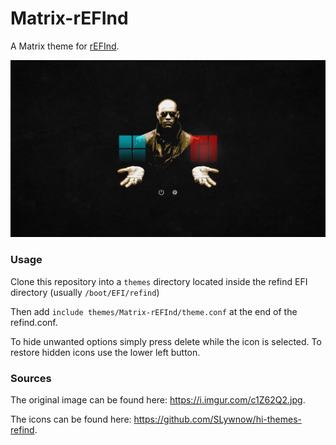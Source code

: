 # Matrix-rEFInd

A Matrix theme for [rEFInd](https://rodsbooks.com/refind/).

![Preview](preview.jpg)

### Usage

Clone this repository into a `themes` directory located inside the refind EFI directory
(usually `/boot/EFI/refind`)

Then add `include themes/Matrix-rEFInd/theme.conf` at the end of the refind.conf.

To hide unwanted options simply press delete while the icon is selected.
To restore hidden icons use the lower left button.

### Sources

The original image can be found here: https://i.imgur.com/c1Z62Q2.jpg.

The icons can be found here: https://github.com/SLywnow/hi-themes-refind.